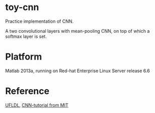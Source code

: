 toy-cnn
===
Practice implementation of CNN.

A two convolutional layers with mean-pooling CNN, on top of which a softmax layer is set.


Platform
===
Matlab 2013a, running on Red-hat Enterprise Linux Server release 6.6

Reference
===
[UFLDL](http://ufldl.stanford.edu/tutorial/supervised/ConvolutionalNeuralNetwork/), [CNN-tutorial from MIT](http://cogprints.org/5869/1/cnn_tutorial.pdf)
